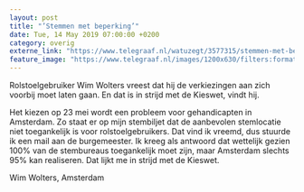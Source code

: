 ```yaml
---
layout: post
title: "’Stemmen met beperking’"
date: Tue, 14 May 2019 07:00:00 +0200
category: overig
externe_link: "https://www.telegraaf.nl/watuzegt/3577315/stemmen-met-beperking"
feature_image: "https://www.telegraaf.nl/images/1200x630/filters:format(jpeg):quality(80)/cdn-kiosk-api.telegraaf.nl/f68c8ebc-7585-11e9-a03e-0217670beecd.jpg"
---
```


<p class="intro">Rolstoelgebruiker Wim Wolters vreest dat hij de verkiezingen aan zich voorbij moet laten gaan. En dat is in strijd met de Kieswet, vindt hij.</p> <p>Het kiezen op 23 mei wordt een probleem voor gehandicapten in Amsterdam. Zo staat er op mijn stembiljet dat de aanbevolen stemlocatie niet toegankelijk is voor rolstoelgebruikers. Dat vind ik vreemd, dus stuurde ik een mail aan de burgemeester. Ik kreeg als antwoord dat wettelijk gezien 100% van de stembureaus toegankelijk moet zijn, maar Amsterdam slechts 95% kan realiseren. Dat lijkt me in strijd met de Kieswet.</p><p>Wim Wolters, Amsterdam</p>
